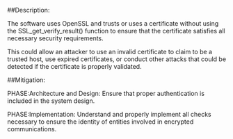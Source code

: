 ##Description:

The software uses OpenSSL and trusts or uses a certificate without using the SSL_get_verify_result() function to ensure that the certificate satisfies all necessary security requirements.

This could allow an attacker to use an invalid certificate to claim to be a trusted host, use expired certificates, or conduct other attacks that could be detected if the certificate is properly validated.

##Mitigation:


PHASE:Architecture and Design:
Ensure that proper authentication is included in the system design.

PHASE:Implementation:
Understand and properly implement all checks necessary to ensure the identity of entities involved in encrypted communications.

